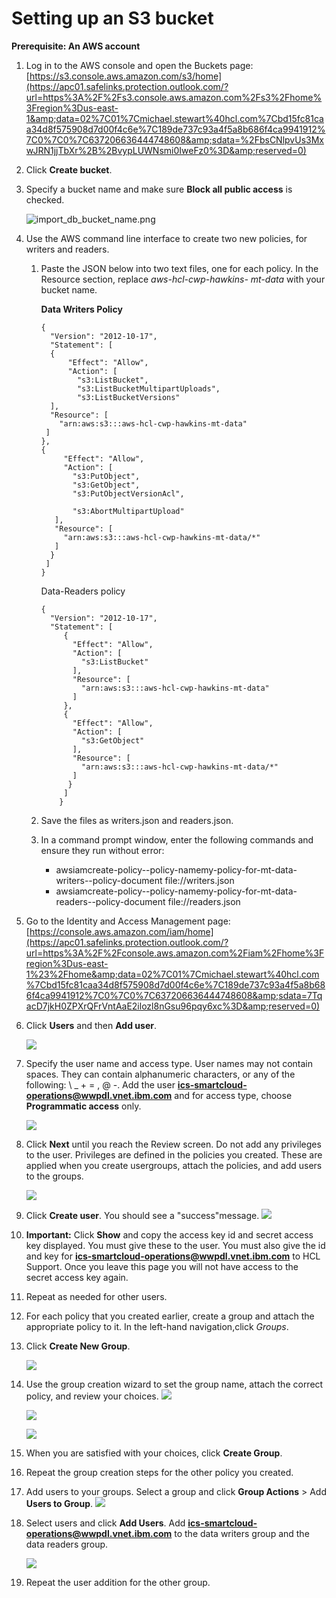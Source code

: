 <?xml version="1.0" encoding="UTF-8"?>
<!DOCTYPE task PUBLIC "-//OASIS//DTD DITA Task//EN" "task.dtd">

# Setting up an S3 bucket

**Prerequisite: An AWS account**

  1. Log in to the AWS console and open the Buckets page:[https://s3.console.aws.amazon.com/s3/home](https://apc01.safelinks.protection.outlook.com/?url=https%3A%2F%2Fs3.console.aws.amazon.com%2Fs3%2Fhome%3Fregion%3Dus-east-1&amp;data=02%7C01%7Cmichael.stewart%40hcl.com%7Cbd15fc81caa34d8f575908d7d00f4c6e%7C189de737c93a4f5a8b686f4ca9941912%7C0%7C0%7C637206636444748608&amp;sdata=%2FbsCNlpvUs3MxwJRN1jjTbXr%2B%2BvypLUWNsmi0IweFz0%3D&amp;reserved=0)
  
  2. Click **Create bucket**.
  
  3. Specify a bucket name and make sure **Block all public access** is checked.
  
      ![import_db_bucket_name.png](import_db_bucket_name.png)
      
  4. Use the AWS command line interface to  create two new policies, for  writers and readers.
  
      1. Paste the JSON below into two text files, one for  each policy. In the Resource section, replace *aws-hcl-cwp-hawkins- mt-data* with your bucket name.
      
         **Data Writers Policy**
      
         ```
         {
           "Version": "2012-10-17",
           "Statement": [
           {
               "Effect": "Allow", 
               "Action": [
                 "s3:ListBucket", 
                 "s3:ListBucketMultipartUploads", 
                 "s3:ListBucketVersions"
           ],
           "Resource": [
             "arn:aws:s3:::aws-hcl-cwp-hawkins-mt-data"
          ]
         },
         {
              "Effect": "Allow", 
              "Action": [
                "s3:PutObject", 
                "s3:GetObject", 
                "s3:PutObjectVersionAcl",

                "s3:AbortMultipartUpload"
            ],
            "Resource": [
              "arn:aws:s3:::aws-hcl-cwp-hawkins-mt-data/*"
            ]
           }
          ]
         }
         ```
         Data-Readers policy
         
         ```
         {
           "Version": "2012-10-17",
           "Statement": [
              { 
                "Effect": "Allow", 
                "Action": [
                  "s3:ListBucket"
                ],
                "Resource": [
                  "arn:aws:s3:::aws-hcl-cwp-hawkins-mt-data"
                ]
              },
              {
                "Effect": "Allow", 
                "Action": [
                  "s3:GetObject"
                ],
                "Resource": [
                  "arn:aws:s3:::aws-hcl-cwp-hawkins-mt-data/*"
                ]
               }
              ]
             }
         ```

        1. Save the files as writers.json and readers.json.
    
        2. In a command prompt window, enter the following commands and ensure they run without error:

           - awsiamcreate-policy--policy-namemy-policy-for-mt-data-writers--policy-document file://writers.json
           - awsiamcreate-policy--policy-namemy-policy-for-mt-data-readers--policy-document file://readers.json

  5. Go to the Identity and Access Management page: [https://console.aws.amazon.com/iam/home](https://apc01.safelinks.protection.outlook.com/?url=https%3A%2F%2Fconsole.aws.amazon.com%2Fiam%2Fhome%3Fregion%3Dus-east-1%23%2Fhome&amp;data=02%7C01%7Cmichael.stewart%40hcl.com%7Cbd15fc81caa34d8f575908d7d00f4c6e%7C189de737c93a4f5a8b686f4ca9941912%7C0%7C0%7C637206636444748608&amp;sdata=7TqacD7jkH0ZPXrQFrVntAaE2ilozl8nGsu96pqy6xc%3D&amp;reserved=0)
  
  6. Click **Users** and then **Add user**.
  
     ![](import_db_add_user.png)

  7. Specify the user name and access type. User names may not contain spaces. They can contain alphanumeric characters, or any of the following: \ _ + = , @ -.  Add the user **ics-smartcloud-operations@wwpdl.vnet.ibm.com** and for access type, choose **Programmatic access** only.
  
     ![](import_db_prog_access.png)

  8. Click **Next** until you reach the Review screen.  Do not add any privileges to the user. Privileges are defined in the policies you created. These are applied when you create usergroups, attach the policies, and add users to the groups.
  
     ![](import_db_review.png)

  9. Click **Create user**. You should see a &quot;success&quot;message.
 ![](import_db_success.png)

  10. **Important:** Click **Show** and copy the access key id and secret access key displayed. You must give these to the user. You must also give the id and key for **ics-smartcloud-operations@wwpdl.vnet.ibm.com** to HCL Support. Once you leave this page you will not have access to the secret access key again.

  11. Repeat as needed for other users.

  12. For each policy that you created earlier, create a group and attach the appropriate policy to it. In the left-hand navigation,click *Groups*.

  13. Click **Create New Group**.
  
      ![](import_db_new_group.png)

  14. Use the group creation wizard to set the group name, attach the correct policy, and review your choices.
      ![](import_db_set_group_name.png)
      
      ![](import_db_apply_policy.png)
      
      ![](import_db_group_review.png)

  15. When you are satisfied with your choices, click **Create Group**.
  
  16. Repeat the group creation steps for the other policy you created.
  
  17. Add users to your groups. Select a group and click **Group Actions** > Add **Users to Group**.
      ![](import_db_add_users_group.png)

  18. Select users and click **Add Users**. Add **ics-smartcloud-operations@wwpdl.vnet.ibm.com** to the data writers group and the data readers group.
  
      ![](import_db_add_user_group_data_writers.png)

  19. Repeat the user addition for the other group.

<?tm 1541016643182 1 HCL Connections ?>


